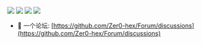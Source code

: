 <p align="left">
  <img src="https://img.shields.io/badge/Github-Zer0--hex-brightgreen" /> 
  <img src="https://img.shields.io/badge/-Shell-black?style=flat-square&logo=Shell"/>
  <img src="https://img.shields.io/badge/-Python-black?style=flat-square&logo=Python"/>
  <img src="https://img.shields.io/badge/-Rust-black?style=flat-square&logo=Rust"/>
<!--   <img src="https://img.shields.io/badge/-C-black?style=flat-square&logo=C"/>
  <img src="https://img.shields.io/badge/-Go-black?style=flat-square&logo=Go"/> -->
</p>

- 📢 一个论坛: [https://github.com/Zer0-hex/Forum/discussions](https://github.com/Zer0-hex/Forum/discussions)
